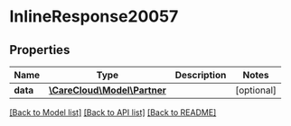 # InlineResponse20057

## Properties
Name | Type | Description | Notes
------------ | ------------- | ------------- | -------------
**data** | [**\CareCloud\Model\Partner**](Partner.md) |  | [optional] 

[[Back to Model list]](../../README.md#documentation-for-models) [[Back to API list]](../../README.md#documentation-for-api-endpoints) [[Back to README]](../../README.md)

